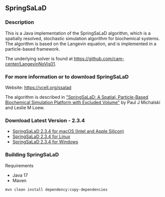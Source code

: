 ## SpringSaLaD

### Description
This is a Java implementation of the SpringSaLaD algorithm, which is a spatially resolved, stochastic simulation algorithm 
for biochemical systems.  The algorithm is based on the Langevin equation, and is implemented in a particle-based framework.  

The underlying solver is found at https://github.com/cam-center/LangevinNoVis01.  

### For more information or to download SpringSaLaD
Website:  https://vcell.org/ssalad

The algorithm is described in ["SpringSaLaD: A Spatial, Particle-Based Biochemical Simulation Platform 
with Excluded Volume"](https://pubmed.ncbi.nlm.nih.gov/26840718/)  by Paul J Michalski and Leslie M Loew.

### Download Latest Version - 2.3.4
* [SpringSaLaD 2.3.4 for macOS (Intel and Apple Silicon)](https://github.com/cam-center/SpringSaLaD/releases/download/2.3.4/SpringSaLaD_macos_2_3_2.dmg)
* [SpringSaLaD 2.3.4 for Linux](https://github.com/cam-center/SpringSaLaD/releases/download/2.3.2/SpringSaLaD_unix_2_3_4.tar.gz)
* [SpringSaLaD 2.3.4 for Windows](https://github.com/cam-center/SpringSaLaD/releases/download/2.3.2/SpringSaLaD_windows-x64_2_3_4.zip)

### Building SpringSaLaD

Requirements
* Java 17
* Maven

```bash
mvn clean install dependency:copy-dependencies
```
